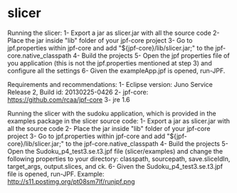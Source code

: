 slicer
======
Running the slicer:
1- Export a jar as slicer.jar with all the source code
2- Place the jar inside "lib" folder of your jpf-core project
3- Go to jpf.properties within jpf-core and add "${jpf-core}/lib/slicer.jar;" to the jpf-core.native_classpath
4- Build the projects
5- Open the jpf properties file of you application (this is not the jpf.properties mentioned at step 3) and configure all the settings
6- Given the exampleApp.jpf is opened, run-JPF.

Requirements and recommendations:
1- Eclipse version: Juno Service Release 2, Build id: 20130225-0426
2- jpf-core: https://github.com/rcaa/jpf-core
3- jre 1.6

Running the slicer with the sudoku application, which is provided in the examples package in the slicer source code:
1- Export a jar as slicer.jar with all the source code
2- Place the jar inside "lib" folder of your jpf-core project
3- Go to jpf.properties within jpf-core and add "${jpf-core}/lib/slicer.jar;" to the jpf-core.native_classpath
4- Build the projects
5- Open the Sudoku_p4_test3.se.t3.jpf file (slicer/examples) and change the following properties to your directory: classpath, sourcepath, save.sliceIdIn, target_args, output.slices, and ck.
6- Given the Sudoku_p4_test3.se.t3.jpf file is opened, run-JPF. Example: http://s11.postimg.org/pt08sm7lf/runjpf.png
